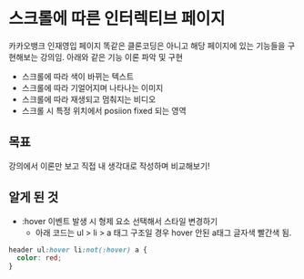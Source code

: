 # 스크롤에 따른 인터렉티브 페이지

카카오뱅크 인재영입 페이지 똑같은 클론코딩은 아니고 해당 페이지에 있는 기능들을 구현해보는 강의임. 아래와 같은 기능 이론 파악 및 구현

- 스크롤에 따라 색이 바뀌는 텍스트
- 스크롤에 따라 기얼어지며 나타나는 이미지
- 스크롤에 따라 재생되고 멈춰지는 비디오
- 스크롤 시 특정 위치에서 posiion fixed 되는 영역

## 목표

강의에서 이론만 보고 직접 내 생각대로 작성하며 비교해보기!

## 알게 된 것

- :hover 이벤트 발생 시 형제 요소 선택해서 스타일 변경하기
  - 아래 코드는 ul > li > a 태그 구조일 경우 hover 안된 a태그 글자색 빨간색 됨.

```css
header ul:hover li:not(:hover) a {
  color: red;
}
```
